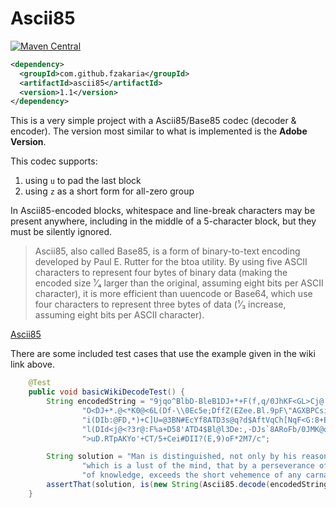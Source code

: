 # Ascii85

[![Maven Central](https://img.shields.io/maven-central/v/com.github.fzakaria/ascii85.svg)]()

```xml
<dependency>
  <groupId>com.github.fzakaria</groupId>
  <artifactId>ascii85</artifactId>
  <version>1.1</version>
</dependency>
```

This is a very simple project with a Ascii85/Base85 codec (decoder & encoder). The version most similar to what is
implemented is the **Adobe Version**. 

This codec supports:
1. using `u` to pad the last block
2. using `z` as a short form for all-zero group

In Ascii85-encoded blocks, whitespace and line-break characters may be present anywhere, including in the middle of a 5-character block, but they must be silently ignored.

> Ascii85, also called Base85, is a form of binary-to-text encoding developed by Paul E. Rutter for the btoa utility. 
> By using five ASCII characters to represent four bytes of binary data (making the encoded size ¹⁄₄ larger than the original,
>assuming eight bits per ASCII character), it is more efficient than uuencode or Base64, which use four characters
>to represent three bytes of data (¹⁄₃ increase, assuming eight bits per ASCII character).

[Ascii85](https://en.wikipedia.org/wiki/Ascii85)

There are some included test cases that use the example given in the wiki link above.

```java
    @Test
    public void basicWikiDecodeTest() {
        String encodedString = "9jqo^BlbD-BleB1DJ+*+F(f,q/0JhKF<GL>Cj@.4Gp$d7F!,L7@<6@)/0JDEF<G%<+EV:2F!," +
                "O<DJ+*.@<*K0@<6L(Df-\\0Ec5e;DffZ(EZee.Bl.9pF\"AGXBPCsi+DGm>@3BB/F*&OCAfu2/AKY" +
                "i(DIb:@FD,*)+C]U=@3BN#EcYf8ATD3s@q?d$AftVqCh[NqF<G:8+EV:.+Cf>-FD5W8ARlolDIa" +
                "l(DId<j@<?3r@:F%a+D58'ATD4$Bl@l3De:,-DJs`8ARoFb/0JMK@qB4^F!,R<AKZ&-DfTqBG%G" +
                ">uD.RTpAKYo'+CT/5+Cei#DII?(E,9)oF*2M7/c";

        String solution = "Man is distinguished, not only by his reason, but by this singular passion from other animals, "+
                "which is a lust of the mind, that by a perseverance of delight in the continued and indefatigable generation "+
                "of knowledge, exceeds the short vehemence of any carnal pleasure.";
        assertThat(solution, is(new String(Ascii85.decode(encodedString), StandardCharsets.US_ASCII)));
    }
```